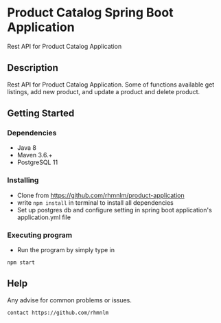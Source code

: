 # Product Catalog Spring Boot Application

Rest API for Product Catalog Application

## Description

Rest API for Product Catalog Application. Some of functions available get listings, add new product, and update a product
and delete product.

## Getting Started

### Dependencies
* Java 8
* Maven 3.6.+
* PostgreSQL 11

### Installing

* Clone from https://github.com/rhmnlm/product-application
* write ``npm install`` in terminal to install all dependencies
* Set up postgres db and configure setting in spring boot application's application.yml file

### Executing program

* Run the program by simply type in
```
npm start
```

## Help

Any advise for common problems or issues.
```
contact https://github.com/rhmnlm
```